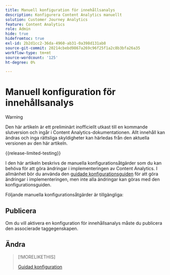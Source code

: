 ```yaml
---
title: Manuell konfiguration för innehållsanalys
description: Konfigurera Content Analytics manuellt
solution: Customer Journey Analytics
feature: Content Analytics
role: Admin
hide: true
hidefromtoc: true
exl-id: 2b2d1cc2-36da-4960-ab31-0a398d131ab8
source-git-commit: 20214cbebd9867a269c96f25f1a2c8b3bfa26a35
workflow-type: tm+mt
source-wordcount: '125'
ht-degree: 0%

---
```


# Manuell konfiguration för innehållsanalys

>[!WARNING]
>
>Den här artikeln är ett preliminärt inofficiellt utkast till en kommande slutversion och ingår i Content Analytics-dokumentationen. Allt innehåll kan ändras och inga rättsliga skyldigheter kan härledas från den aktuella versionen av den här artikeln.
>

{{release-limited-testing}}

I den här artikeln beskrivs de manuella konfigurationsåtgärder som du kan behöva för att göra ändringar i implementeringen av Content Analytics. I allmänhet bör du använda den [guidade konfigurationsguiden](guided.md) för att göra ändringar i implementeringen, men inte alla ändringar kan göras med den konfigurationsguiden.

Följande manuella konfigurationsåtgärder är tillgängliga:

## Publicera

Om du vill aktivera en konfiguration för innehållsanalys måste du publicera den associerade taggegenskapen.


## Ändra

>[!MORELIKETHIS]
>
>[Guidad konfiguration](guided.md)
>